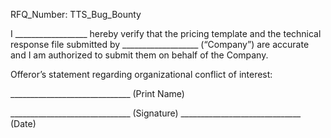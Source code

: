 RFQ_Number: TTS_Bug_Bounty

I __________________ hereby verify that the pricing template and the technical response file submitted by ___________________ (“Company”) are accurate and I am authorized to submit them on behalf of the Company.

Offeror’s statement regarding organizational conflict of interest:




______________________________ (Print Name)


______________________________ (Signature)         ______________________________ (Date)
